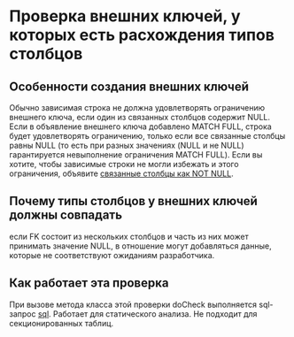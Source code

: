 # Проверка внешних ключей, у которых есть расхождения типов столбцов

## Особенности создания внешних ключей
Обычно зависимая строка не должна удовлетворять ограничению внешнего ключа, если один из связанных столбцов содержит NULL. Если в объявление внешнего ключа добавлено MATCH FULL, строка будет удовлетворять ограничению, только если все связанные столбцы равны NULL (то есть при разных значениях (NULL и не NULL) гарантируется невыполнение ограничения MATCH FULL). Если вы хотите, чтобы зависимые строки не могли избежать и этого ограничения, объявите [связанные столбцы как NOT NULL](https://postgrespro.ru/docs/postgrespro/17/ddl-constraints#DDL-CONSTRAINTS-FK).

## Почему типы столбцов у внешних ключей должны совпадать
если FK состоит из нескольких столбцов и часть из них может принимать значение NULL, в отношение могут добавляться данные, которые не соответствуют ожиданиям разработчика.

## Как работает эта проверка
При вызове метода класса этой проверки doCheck выполняется sql-запрос [sql](https://github.com/mfvanek/pg-index-health-sql/blob/master/sql/foreign_keys_with_unmatched_column_type.sql).
Работает для статического анализа.
Не подходит для секционированных таблиц.

